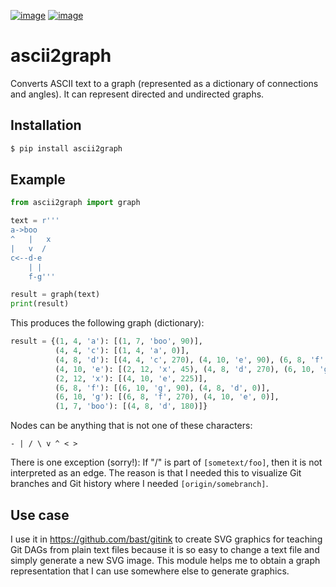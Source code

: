[![image](https://github.com/bast/ascii2graph/workflows/Test/badge.svg)](https://github.com/bast/ascii2graph/actions)
[![image](https://img.shields.io/badge/license-%20MPL--v2.0-blue.svg)](LICENSE)


# ascii2graph

Converts ASCII text to a graph (represented as a dictionary of connections and
angles). It can represent directed and undirected graphs.


## Installation

```bash
$ pip install ascii2graph
```


## Example

```python
from ascii2graph import graph

text = r'''
a->boo
^   |   x
|   v  /
c<--d-e
    | |
    f-g'''

result = graph(text)
print(result)
```

This produces the following graph (dictionary):
```python
result = {(1, 4, 'a'): [(1, 7, 'boo', 90)],
          (4, 4, 'c'): [(1, 4, 'a', 0)],
          (4, 8, 'd'): [(4, 4, 'c', 270), (4, 10, 'e', 90), (6, 8, 'f', 180)],
          (4, 10, 'e'): [(2, 12, 'x', 45), (4, 8, 'd', 270), (6, 10, 'g', 180)],
          (2, 12, 'x'): [(4, 10, 'e', 225)],
          (6, 8, 'f'): [(6, 10, 'g', 90), (4, 8, 'd', 0)],
          (6, 10, 'g'): [(6, 8, 'f', 270), (4, 10, 'e', 0)],
          (1, 7, 'boo'): [(4, 8, 'd', 180)]}
```

Nodes can be anything that is not one of these characters:
```
- | / \ v ^ < >
```

There is one exception (sorry!): If "/" is part of `[sometext/foo]`, then it is not interpreted
as an edge. The reason is that I needed this to visualize Git branches and Git history where I needed
`[origin/somebranch]`.


## Use case

I use it in https://github.com/bast/gitink to create SVG graphics for teaching
Git DAGs from plain text files because it is so easy to change a text file and
simply generate a new SVG image. This module helps me to obtain a graph
representation that I can use somewhere else to generate graphics.
